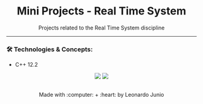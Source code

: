 <h1 align="center">Mini Projects - Real Time System</h1>

<p align="center">Projects related to the Real Time System discipline</p>

<hr> 

### :hammer_and_wrench: Technologies & Concepts:

* C++ 12.2

<div align="center" style="display: inline_block">
	<img src="https://img.shields.io/static/v1?label=Cpp&message=v12.2&color=F34B7D&style=flat"/>
	<img src="https://img.shields.io/static/v1?label=license&message=MIT&color=green&style=flat"/>
</div>

##

<div align="center">
	<p>Made with :computer: + :heart: by Leonardo Junio</p>
</div>
